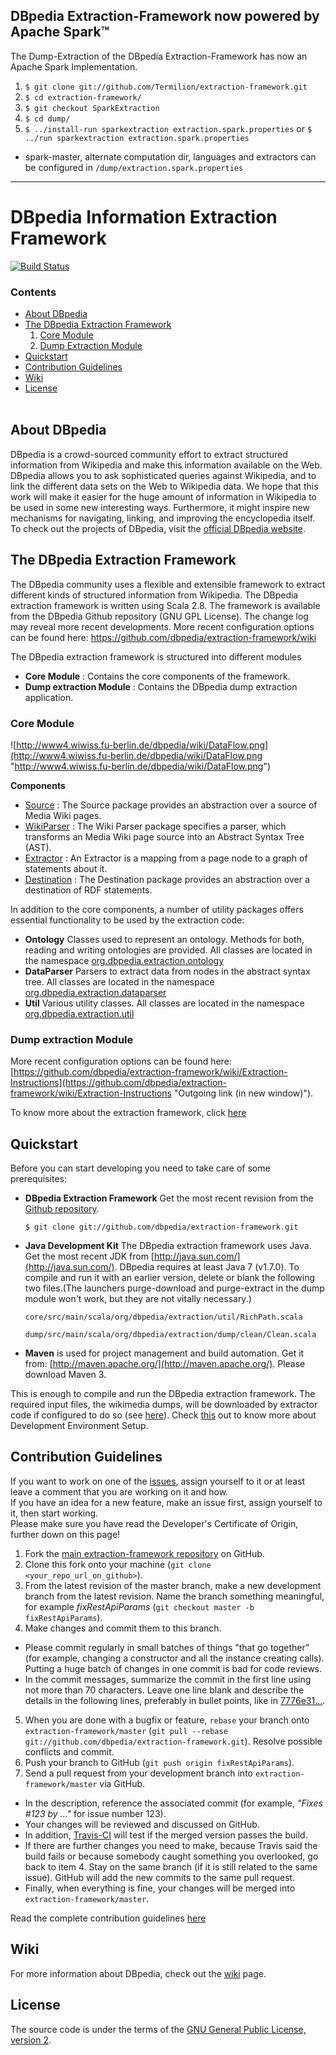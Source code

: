 ## DBpedia Extraction-Framework now powered by Apache Spark™
The Dump-Extraction of the DBpedia Extraction-Framework has now an Apache Spark Implementation.
1. `$ git clone git://github.com/Termilion/extraction-framework.git`
2. `$ cd extraction-framework/`
3. `$ git checkout SparkExtraction` 
4. `$ cd dump/`
5. `$ ../install-run sparkextraction extraction.spark.properties` or `$ ../run sparkextraction extraction.spark.properties`

  * spark-master, alternate computation dir, languages and extractors can be configured in `/dump/extraction.spark.properties`

_____

# DBpedia Information Extraction Framework

[![Build Status](https://travis-ci.org/dbpedia/extraction-framework.svg?branch=master)](https://travis-ci.org/dbpedia/extraction-framework)

### Contents
* [About DBpedia](#about-dbpedia)  
* [The DBpedia Extraction Framework](#the-dbpedia-extraction-framework) <br>
     1. [Core Module](#core-module)
     2. [Dump Extraction Module](#dump-extraction-module)
* [Quickstart](#quickstart)
* [Contribution Guidelines](#contribution-guidelines)
* [Wiki](#wiki)
* [License](#license)<br><br>


## About DBpedia
DBpedia is a crowd-sourced community effort to extract structured information from Wikipedia and make this information available on the Web. DBpedia allows you to ask sophisticated queries against Wikipedia, and to link the different data sets on the Web to Wikipedia data. We hope that this work will make it easier for the huge amount of information in Wikipedia to be used in some new interesting ways. Furthermore, it might inspire new mechanisms for navigating, linking, and improving the encyclopedia itself. <br>
To check out the projects of DBpedia, visit the [official DBpedia website](http://dbpedia.org).

## The DBpedia Extraction Framework

The DBpedia community uses a flexible and extensible framework to extract different kinds of structured information from Wikipedia. The DBpedia extraction framework is written using Scala 2.8. The framework is available from the DBpedia Github repository (GNU GPL License). The change log may reveal more recent developments. More recent configuration options can be found here: https://github.com/dbpedia/extraction-framework/wiki

The DBpedia extraction framework is structured into different modules

* **Core Module** : Contains the core components of the framework.
* **Dump extraction Module** : Contains the DBpedia dump extraction application.

### Core Module


![http://www4.wiwiss.fu-berlin.de/dbpedia/wiki/DataFlow.png](http://www4.wiwiss.fu-berlin.de/dbpedia/wiki/DataFlow.png "http://www4.wiwiss.fu-berlin.de/dbpedia/wiki/DataFlow.png")

<a name="p27582-10"></a>

**Components**

* [Source](http://wiki.dbpedia.org/DeveloperDocumentation/Source?v=bms "Developer Documentation / Source") : The Source package provides an abstraction over a source of Media Wiki pages.
* [WikiParser](http://wiki.dbpedia.org/DeveloperDocumentation/WikiParser?v=hdy "Developer Documentation / Wiki Parser") : The Wiki Parser package specifies a parser, which transforms an Media Wiki page source into an Abstract Syntax Tree (AST).
* [Extractor](http://wiki.dbpedia.org/DeveloperDocumentation/Extractor?v=vqu "Developer Documentation / Extractor") : An Extractor is a mapping from a page node to a graph of statements about it.
* [Destination](http://wiki.dbpedia.org/DeveloperDocumentation/Destination?v=l9g "Developer Documentation / Destination") : The Destination package provides an abstraction over a destination of RDF statements.

<a name="p27582-11"></a>

In addition to the core components, a number of utility packages offers essential functionality to be used by the extraction code:

* **Ontology** Classes used to represent an ontology. Methods for both, reading and writing ontologies are provided. All classes are located in the namespace [org.dbpedia.extraction.ontology](tree/master/core/src/main/scala/org/dbpedia/extraction/ontology)
* **DataParser** Parsers to extract data from nodes in the abstract syntax tree. All classes are located in the namespace [org.dbpedia.extraction.dataparser](tree/master/core/src/main/scala/org/dbpedia/extraction/dataparser)
* **Util** Various utility classes. All classes are located in the namespace [org.dbpedia.extraction.util](tree/master/core/src/main/scala/org/dbpedia/extraction/util)

### Dump extraction Module
More recent configuration options can be found here: [https://github.com/dbpedia/extraction-framework/wiki/Extraction-Instructions](https://github.com/dbpedia/extraction-framework/wiki/Extraction-Instructions "Outgoing link (in new window)").

To know more about the extraction framework, click [here](https://github.com/dbpedia/extraction-framework/wiki/Documentation#h25-3)

## Quickstart 

Before you can start developing you need to take care of some prerequisites:

* **DBpedia Extraction Framework** Get the most recent revision from the [Github repository](https://github.com/dbpedia/extraction-framework).

     `$ git clone git://github.com/dbpedia/extraction-framework.git`
* **Java Development Kit** The DBpedia extraction framework uses Java. Get the most recent JDK from [http://java.sun.com/](http://java.sun.com/). DBpedia requires at least Java 7 (v1.7.0). To compile and run it with an earlier version, delete or blank the following two files.(The launchers purge-download and purge-extract in the dump module won't work, but they are not vitally necessary.)  

    `core/src/main/scala/org/dbpedia/extraction/util/RichPath.scala`

    `dump/src/main/scala/org/dbpedia/extraction/dump/clean/Clean.scala`

* **Maven** is used for project management and build automation. Get it from: [http://maven.apache.org/](http://maven.apache.org/). Please download Maven 3.

This is enough to compile and run the DBpedia extraction framework. The required input files, the wikimedia dumps, will be downloaded by extractor code if configured to do so (see [here](https://github.com/dbpedia/extraction-framework/wiki/Extraction-Instructions)). Check [this](https://github.com/dbpedia/extraction-framework/wiki/Development-Environment-Setup) out to know more about Development Environment Setup. 

## Contribution Guidelines

If you want to work on one of the [issues](https://github.com/dbpedia/extraction-framework/issues), assign yourself to it or at least leave a comment that you are working on it and how.  
If you have an idea for a new feature, make an issue first, assign yourself to it, then start working.  
Please make sure you have read the Developer's Certificate of Origin, further down on this page!

1. Fork the [main extraction-framework repository](https://github.com/dbpedia/extraction-framework) on GitHub.
2. Clone this fork onto your machine (`git clone <your_repo_url_on_github>`).
3. From the latest revision of the master branch, make a new development branch from the latest revision. Name the branch something meaningful, for example _fixRestApiParams_ (`git checkout master -b fixRestApiParams`).
4. Make changes and commit them to this branch.
  * Please commit regularly in small batches of things "that go together" (for example, changing a constructor and all the instance creating calls). Putting a huge batch of changes in one commit is bad for code reviews.
  * In the commit messages, summarize the commit in the first line using not more than 70 characters. Leave one line blank and describe the details in the following lines, preferably in bullet points, like in [7776e31...](https://github.com/dbpedia-spotlight/dbpedia-spotlight/commit/7776e314d4363c4254e921998b0165a43782589c).
5. When you are done with a bugfix or feature, `rebase` your branch onto `extraction-framework/master` (`git pull --rebase git://github.com/dbpedia/extraction-framework.git`). Resolve possible conflicts and commit.
6. Push your branch to GitHub (`git push origin fixRestApiParams`).
7. Send a pull request from your development branch into `extraction-framework/master` via GitHub.
  * In the description, reference the associated commit (for example, _"Fixes #123 by ..."_ for issue number 123).
  * Your changes will be reviewed and discussed on GitHub.
  * In addition, [Travis-CI](http://about.travis-ci.org/) will test if the merged version passes the build.
  * If there are further changes you need to make, because Travis said the build fails or because somebody caught something you overlooked, go back to item 4. Stay on the same branch (if it is still related to the same issue). GitHub will add the new commits to the same pull request.
  * Finally, when everything is fine, your changes will be merged into `extraction-framework/master`.
  
Read the complete contribution guidelines [here](https://github.com/dbpedia/extraction-framework/wiki/Contributing) 

## Wiki 
For more information about DBpedia, check out the [wiki](https://github.com/dbpedia/extraction-framework/wiki) page.   

## License

The source code is under the terms of the [GNU General Public License, version 2](http://www.gnu.org/licenses/gpl-2.0.html).

